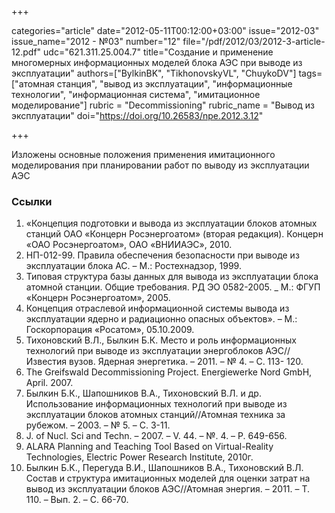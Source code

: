 +++

categories="article"
date="2012-05-11T00:12:00+03:00"
issue="2012-03"
issue_name="2012 - №03"
number="12"
file="/pdf/2012/03/2012-3-article-12.pdf"
udc="621.311.25.004.7"
title="Создание и применение многомерных информационных моделей блока АЭС при выводе из эксплуатации"
authors=["BylkinBK", "TikhonovskyVL", "ChuykoDV"]
tags=["атомная станция", "вывод из эксплуатации", "информационные технологии", "информационная система", "имитационное моделирование"]
rubric = "Decommissioning"
rubric_name = "Вывод из эксплуатации"
doi="https://doi.org/10.26583/npe.2012.3.12"

+++

Изложены основные положения применения имитационного моделирования при планировании работ по выводу из эксплуатации АЭС

### Ссылки

1. «Концепция подготовки и вывода из эксплуатации блоков атомных станций ОАО «Концерн Росэнергоатом» (вторая редакция). Концерн «ОАО Росэнергоатом», ОАО «ВНИИАЭС», 2010.
2. НП-012-99. Правила обеспечения безопасности при выводе из эксплуатации блока АС. – М.: Ростехнадзор, 1999.
3. Типовая структура базы данных для вывода из эксплуатации блока атомной станции. Общие требования. РД ЭО 0582-2005. _ М.: ФГУП «Концерн Росэнергоатом», 2005.
4. Концепция отраслевой информационной системы вывода из эксплуатации ядерно и радиационно опасных объектов». – М.: Госкорпорация «Росатом», 05.10.2009.
5. Тихоновский В.Л., Былкин Б.К. Место и роль информационных технологий при выводе из эксплуатации энергоблоков АЭС//Известия вузов. Ядерная энергетика. – 2011. – № 4. – С. 113- 120.
6. The Greifswald Decommissioning Project. Energiewerke Nord GmbH, April. 2007.
7. Былкин Б.К., Шапошников В.А., Тихоновский В.Л. и др. Использование информационных технологий при выводе из эксплуатации блоков атомных станций//Атомная техника за рубежом. – 2003. – № 5. – С. 3-11.
8. J. of Nucl. Sci and Techn. – 2007. – V. 44. – №. 4. – P. 649-656.
9. ALARA Planning and Teaching Tool Based on Virtual-Reality Technologies, Electric Power Research Institute, 2010г.
10. Былкин Б.К., Перегуда В.И., Шапошников В.А., Тихоновский В.Л. Состав и структура имитационных моделей для оценки затрат на вывод из эксплуатации блоков АЭС//Атомная энергия. – 2011. – Т. 110. – Вып. 2. – С. 66-70.